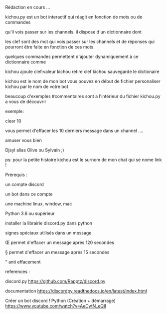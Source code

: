 Rédaction en cours ...

kichou.py est un bot interactif qui réagit en fonction de mots ou de commandes

qu'il vois passer sur les channels. il dispose d'un dictionnaire dont

les clef sont des mot qui vois passer sur les channels et de réponses qui pourront être faite en fonction de ces mots.

quelques commandes permettent d'ajouter dynamiquement à ce dictionnaire comme

kichou ajoute clef:valeur
kichou retire clef
kichou sauvegarde le dictionaire

kichou est le nom de mon bot vous pouvez en début de fichier personaliser kichou par le nom de votre bot

beaucoup d'exemples #commentaires sont a l'intérieur du fichier kichou.py a vous de découvrir

exemple:

clear 10

vous permet d'effacer les 10 derniers message dans un channel ....

amuser vous bien

Djsyl alias Olive ou Sylvain ;)

ps: pour la petite histoire kichou est le surnom de mon chat qui se nome link !


Prérequis :

un compte discord

un bot dans ce compte

une machine linux, window, mac

Python 3.6 ou supérieur

installer la librairie discord.py dans python

signes spéciaux utilisés dans un message

Œ permet d'effacer un message aprés 120 secondes

§ permet d'effacer un message aprés 15 secondes

" anti effacement

references :

discord.py https://github.com/Rapptz/discord.py

documentation https://discordpy.readthedocs.io/en/latest/index.html

Créer un bot discord ! Python (Création + démarrage)  https://www.youtube.com/watch?v=AeCytN_eQII


